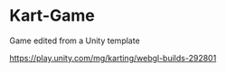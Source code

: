 # Kart-Game
 Game edited from a Unity template
 
 
 https://play.unity.com/mg/karting/webgl-builds-292801

